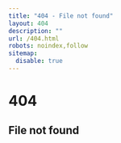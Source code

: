 ```yaml
---
title: "404 - File not found"
layout: 404
description: ""
url: /404.html
robots: noindex,follow
sitemap:
  disable: true
---
```


<div class="text-center py-xlarge">
  <h1 class="display-1">404</h1>
  <h2>File not found</h2>
</div>
